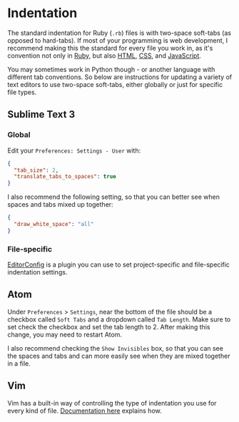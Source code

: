 # Indentation

The standard indentation for Ruby (`.rb`) files is with two-space soft-tabs (as opposed to hard-tabs). If most of your programming is web development, I recommend making this the standard for every file you work in, as it's convention not only in [Ruby](https://github.com/styleguide/ruby), but also [HTML](https://google-styleguide.googlecode.com/svn/trunk/htmlcssguide.xml#Indentation), [CSS](https://github.com/styleguide/css), and [JavaScript](http://seravo.fi/2013/javascript-the-winning-style).

You may sometimes work in Python though - or another language with different tab conventions. So below are instructions for updating a variety of text editors to use two-space soft-tabs, either globally or just for specific file types.

## Sublime Text 3

### Global

Edit your `Preferences: Settings - User` with:

``` json
{
  "tab_size": 2,
  "translate_tabs_to_spaces": true
}
```

I also recommend the following setting, so that you can better see when spaces and tabs mixed up together:

``` json
{
  "draw_white_space": "all"
}
```

### File-specific

[EditorConfig](http://stackoverflow.com/questions/9474090/how-do-i-force-sublime-text-2-to-indent-two-spaces-per-tab#answer-24619474) is a plugin you can use to set project-specific and file-specific indentation settings.

## Atom

Under `Preferences` > `Settings`, near the bottom of the file should be a checkbox called `Soft Tabs` and a dropdown called `Tab Length`. Make sure to set check the checkbox and set the tab length to 2. After making this change, you may need to restart Atom.

I also recommend checking the `Show Invisibles` box, so that you can see the spaces and tabs and can more easily see when they are mixed together in a file.

## Vim

Vim has a built-in way of controlling the type of indentation you use for every kind of file. [Documentation here](http://vim.wikia.com/wiki/Indenting_source_code#Different_settings_for_different_file_types) explains how.